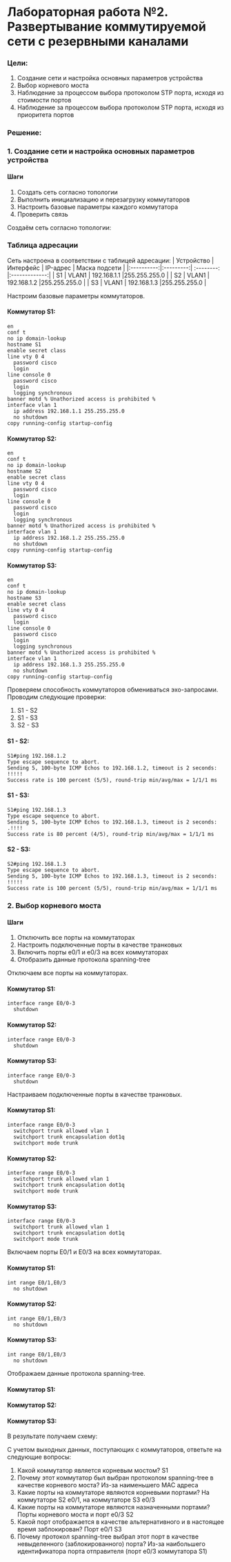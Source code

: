 # Лабораторная работа №2. Развертывание коммутируемой сети с резервными каналами
### Цели:
1. Создание сети и настройка основных параметров устройства
2. Выбор корневого моста
3. Наблюдение за процессом выбора протоколом STP порта, исходя из стоимости портов
4. Наблюдение за процессом выбора протоколом STP порта, исходя из приоритета портов

### Решение:
### 1. Создание сети и настройка основных параметров устройства
#### Шаги
1. Создать сеть согласно топологии
2. Выполнить инициализацию и перезагрузку коммутаторов
3. Настроить базовые параметры каждого коммутатора
4. Проверить связь

Создаём сеть согласно топологии:

### Таблица адресации
Сеть настроена в соответствии с таблицей адресации:
| Устройство | Интерфейс |  IP-адрес   | Маска подсети |
|:----------:|:---------:| :--------:  |:-------------:|
| S1         | VLAN1     | 192.168.1.1 |255.255.255.0  |
| S2         | VLAN1     | 192.168.1.2 |255.255.255.0  |
| S3         | VLAN1     | 192.168.1.3 |255.255.255.0  |


Настроим базовые параметры коммутаторов. 

#### Коммутатор S1:
```
en
conf t
no ip domain-lookup
hostname S1
enable secret class
line vty 0 4
  password cisco
  login
line console 0
  password cisco
  login
  logging synchronous
banner motd % Unathorized access is prohibited % 
interface vlan 1
  ip address 192.168.1.1 255.255.255.0
  no shutdown
copy running-config startup-config
```

#### Коммутатор S2:
```
en
conf t
no ip domain-lookup
hostname S2
enable secret class
line vty 0 4
  password cisco
  login
line console 0
  password cisco
  login
  logging synchronous
banner motd % Unathorized access is prohibited % 
interface vlan 1
  ip address 192.168.1.2 255.255.255.0
  no shutdown
copy running-config startup-config
```

#### Коммутатор S3:
```
en
conf t
no ip domain-lookup
hostname S3
enable secret class
line vty 0 4
  password cisco
  login
line console 0
  password cisco
  login
  logging synchronous
banner motd % Unathorized access is prohibited % 
interface vlan 1
  ip address 192.168.1.3 255.255.255.0
  no shutdown
copy running-config startup-config
```

Проверяем способность коммутаторов обмениваться эхо-запросами. Проводим следующие проверки:

1. S1 - S2
2. S1 - S3
3. S2 - S3

#### S1 - S2:
```
S1#ping 192.168.1.2
Type escape sequence to abort.
Sending 5, 100-byte ICMP Echos to 192.168.1.2, timeout is 2 seconds:
!!!!!
Success rate is 100 percent (5/5), round-trip min/avg/max = 1/1/1 ms
```

#### S1 - S3:
```
S1#ping 192.168.1.3
Type escape sequence to abort.
Sending 5, 100-byte ICMP Echos to 192.168.1.3, timeout is 2 seconds:
.!!!!
Success rate is 80 percent (4/5), round-trip min/avg/max = 1/1/1 ms
```

#### S2 - S3:
```
S2#ping 192.168.1.3
Type escape sequence to abort.
Sending 5, 100-byte ICMP Echos to 192.168.1.3, timeout is 2 seconds:
!!!!!
Success rate is 100 percent (5/5), round-trip min/avg/max = 1/1/1 ms
```

### 2. Выбор корневого моста
#### Шаги
1. Отключить все порты на коммутаторах
2. Настроить подключенные порты в качестве транковых
3. Включить порты e0/1 и e0/3 на всех коммутаторах
4. Отобразить данные протокола spanning-tree

Отключаем все порты на коммутаторах.
#### Коммутатор S1:
```
interface range E0/0-3
  shutdown
```

#### Коммутатор S2:
```
interface range E0/0-3
  shutdown
```

#### Коммутатор S3:
```
interface range E0/0-3
  shutdown
```

Настраиваем подключенные порты в качестве транковых.

#### Коммутатор S1:
```
interface range E0/0-3
  switchport trunk allowed vlan 1
  switchport trunk encapsulation dot1q
  switchport mode trunk
```
#### Коммутатор S2:
```
interface range E0/0-3
  switchport trunk allowed vlan 1
  switchport trunk encapsulation dot1q
  switchport mode trunk
```
#### Коммутатор S3:
```
interface range E0/0-3
  switchport trunk allowed vlan 1
  switchport trunk encapsulation dot1q
  switchport mode trunk
```

Включаем порты E0/1 и E0/3 на всех коммутаторах.

#### Коммутатор S1:
```
int range E0/1,E0/3
  no shutdown
```

#### Коммутатор S2:
```
int range E0/1,E0/3
  no shutdown
```

#### Коммутатор S3:
```
int range E0/1,E0/3
  no shutdown
```

Отображаем данные протокола spanning-tree.
#### Коммутатор S1:

#### Коммутатор S2:

#### Коммутатор S3:

В результате получаем схему:


С учетом выходных данных, поступающих с коммутаторов, ответьте на следующие вопросы:
1. Какой коммутатор является корневым мостом? S1
2. Почему этот коммутатор был выбран протоколом spanning-tree в качестве корневого моста? Из-за наименьшего MAC адреса
3. Какие порты на коммутаторе являются корневыми портами? На коммутаторе S2 e0/1, на коммутаторе S3 e0/3
4. Какие порты на коммутаторе являются назначенными портами? Порты корневого моста и порт e0/3 S2
5. Какой порт отображается в качестве альтернативного и в настоящее время заблокирован? Порт e0/1 S3
6. Почему протокол spanning-tree выбрал этот порт в качестве невыделенного (заблокированного) порта? Из-за наибольшего идентификатора порта отправителя (порт e0/3 коммутатора S1)



